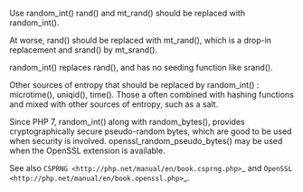 Use random_int()
rand() and mt_rand() should be replaced with random_int().

At worse, rand() should be replaced with mt_rand(), which is a drop-in replacement and srand() by mt_srand(). 

random_int() replaces rand(), and has no seeding function like srand().

Other sources of entropy that should be replaced by random_int() : microtime(), uniqid(), time(). Those a often combined with hashing functions and mixed with other sources of entropy, such as a salt.

<?php

// Avoid using this
$random = rand(0, 10);

// Drop-in replacement
$random = mt_rand(0, 10);

// Even better but different : 
// valid with PHP 7.0+
try {
    $random = random_int(0, 10);
} catch (\Exception $e) {
    // process case of not enoug random values
}

// This is also a source of entropy, based on srand()
// It may simply be replaced by random_int()
$a = sha256(uniqid());

?>

Since PHP 7, random_int() along with random_bytes(), provides cryptographically secure pseudo-random bytes, which are good to be used
when security is involved. openssl_random_pseudo_bytes() may be used when the OpenSSL extension is available.

See also `CSPRNG <http://php.net/manual/en/book.csprng.php>`_ and `OpenSSL <http://php.net/manual/en/book.openssl.php>`_.
